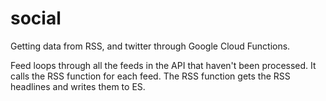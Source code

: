 # social

Getting data from RSS, and twitter through Google Cloud Functions.

Feed loops through all the feeds in the API that haven't been processed. It calls the RSS function for each feed. The RSS function gets the RSS headlines and writes them to ES.
